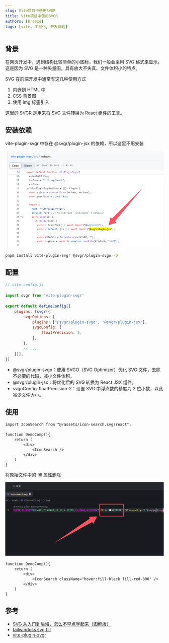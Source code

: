 ```yaml
---
slug: Vite项目中使用SVGR
title: Vite项目中使用SVGR
authors: [breeze]
tags: [vite, 工程化, 开发体验]
---
```


## 背景
在网页开发中，遇到结构比较简单的小图标，我们一般会采用 SVG 格式来显示。这是因为 SVG 是一种矢量图，具有放大不失真、文件体积小的特点。

<!-- truncate -->

SVG 在前端开发中通常有这几种使用方式
1. 内嵌到 HTML 中
2. CSS 背景图
3. 使用 img 标签引入

这里的 SVGR 是用来将 SVG 文件转换为 React 组件的工具。

## 安装依赖
vite-plugin-svgr 中存在 @svgr/plugin-jsx 的依赖，所以这里不用安装

![@svgr/plugin-jsx](./image-1.png)

```bash
pnpm install vite-plugin-svgr @svgr/plugin-svgo -D
```
## 配置
```js
// vite.config.js

import svgr from 'vite-plugin-svgr'

export default defineConfig({
    plugins: [svgr({
        svgrOptions: {
            plugins: ["@svgr/plugin-svgo", "@svgr/plugin-jsx"],
            svgoConfig: {
                floatPrecision: 2,
            },
        },
        // ...
    })],
})
```

- @svgr/plugin-svgo：使用 SVGO（SVG Optimizer）优化 SVG 文件，去除不必要的代码，减小文件体积。
- @svgr/plugin-jsx：将优化后的 SVG 转换为 React JSX 组件。
- svgoConfig-floatPrecision-2：设置 SVG 中浮点数的精度为 2 位小数，以此减少文件大小。

## 使用
```tsx
import IconSearch from "@/assets/icon-search.svg?react";

function DemoComp(){
    return (
        <div>
            <IconSearch />
        </div>
    )
}
```

将原始文件中的 fill 属性删除

![删除fill属性](./image-2.png)

```tsx
function DemoComp(){
    return (
        <div>
            <IconSearch className="hover:fill-black fill-red-800" />
        </div>
    )
}
```

## 参考
- [SVG 从入门到后悔，怎么不早点学起来（图解版）](https://mp.weixin.qq.com/s/EDbRujFqpIXy4VyP1XH2lw)
- [tailwindcss svg fill](https://tailwindcss.com/docs/fill)
- [vite-plugin-svgr](https://github.com/pd4d10/vite-plugin-svgr)
